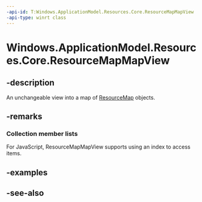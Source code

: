 ```yaml
---
-api-id: T:Windows.ApplicationModel.Resources.Core.ResourceMapMapView
-api-type: winrt class
---
```


<!-- Class syntax.
public class ResourceMapMapView : Windows.Foundation.Collections.IIterable<Windows.Foundation.Collections.IKeyValuePair<System.String, Windows.ApplicationModel.Resources.Core.ResourceMap>>, Windows.Foundation.Collections.IMapView<System.String, Windows.ApplicationModel.Resources.Core.ResourceMap>
-->

# Windows.ApplicationModel.Resources.Core.ResourceMapMapView

## -description
An unchangeable view into a map of [ResourceMap](resourcemap.md) objects.

## -remarks
### Collection member lists

For JavaScript, ResourceMapMapView supports using an index to access items.

## -examples

## -see-also
